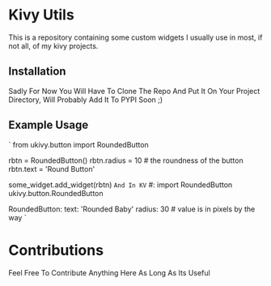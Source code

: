 Kivy Utils
==============

This is a repository containing some custom widgets I usually use in most,
if not all, of my kivy projects.

Installation
----------------

Sadly For Now You Will Have To Clone The Repo And Put It On Your
Project Directory, Will Probably Add It To PYPI Soon ;)


Example Usage
----------------

`
from ukivy.button import RoundedButton

rbtn = RoundedButton()
rbtn.radius = 10 # the roundness of the button
rbtn.text = 'Round Button'

some_widget.add_widget(rbtn)
`
And In KV
`
#: import RoundedButton ukivy.button.RoundedButton

RoundedButton:
    text: 'Rounded Baby'
    radius: 30 # value is in pixels by the way
`

# Contributions

Feel Free To Contribute Anything Here As Long As Its Useful
